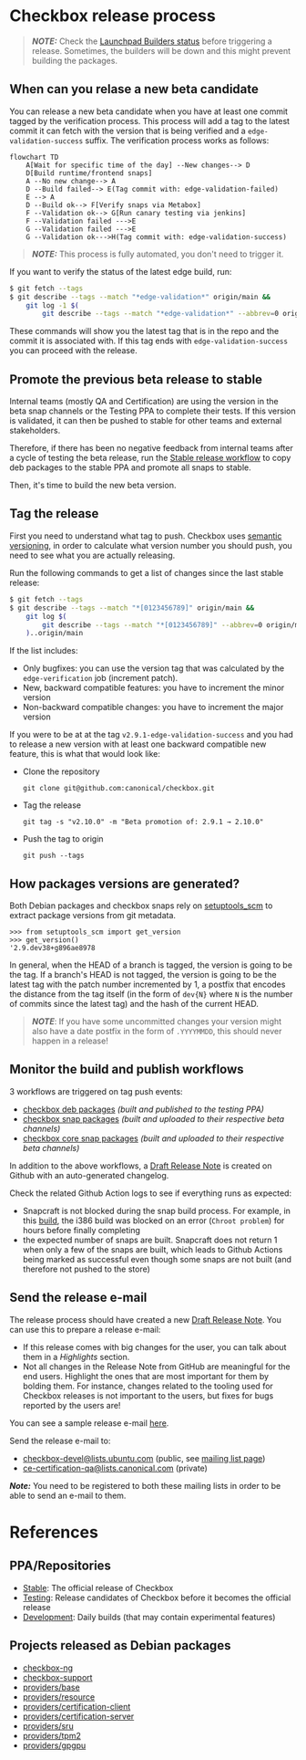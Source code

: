 # Checkbox release process

> **_NOTE:_** Check the [Launchpad Builders status] before triggering a release.
Sometimes, the builders will be down and this might prevent building the
packages.

## When can you relase a new beta candidate

You can release a new beta candidate when you have at least one commit tagged
by the verification process. This process will add a tag to the latest commit
it can fetch with the version that is being verified and a
`edge-validation-success` suffix. The verification process works as follows:

```mermaid
flowchart TD
    A[Wait for specific time of the day] --New changes--> D
    D[Build runtime/frontend snaps]
    A --No new change--> A
    D --Build failed--> E(Tag commit with: edge-validation-failed)
    E --> A
    D --Build ok--> F[Verify snaps via Metabox]
    F --Validation ok--> G[Run canary testing via jenkins]
    F --Validation failed --->E
    G --Validation failed --->E
    G --Validation ok--->H(Tag commit with: edge-validation-success)
```

> **_NOTE:_** This process is fully automated, you don't need to trigger it.

If you want to verify the status of the latest edge build, run:
```bash
$ git fetch --tags
$ git describe --tags --match "*edge-validation*" origin/main &&
    git log -1 $(
        git describe --tags --match "*edge-validation*" --abbrev=0 origin/main)
```

These commands will show you the latest tag that is in the repo and the commit
it is associated with. If this tag ends with `edge-validation-success` you can
proceed with the release.

## Promote the previous beta release to stable

Internal teams (mostly QA and Certification) are using the version in the beta
snap channels or the Testing PPA to complete their tests. If this version is
validated, it can then be pushed to stable for other teams and external
stakeholders.

Therefore, if there has been no negative feedback from internal teams after a
cycle of testing the beta release, run the [Stable release workflow] to copy deb
packages to the stable PPA and promote all snaps to stable.

Then, it's time to build the new beta version.

## Tag the release

First you need to understand what tag to push. Checkbox uses
[semantic versioning], in order to calculate what version number you should
push, you need to see what you are actually releasing.

Run the following commands to get a list of changes since the last stable
release:

```bash
$ git fetch --tags
$ git describe --tags --match "*[0123456789]" origin/main &&
    git log $(
        git describe --tags --match "*[0123456789]" --abbrev=0 origin/main
    )..origin/main
```

If the list includes:
- Only bugfixes: you can use the version tag that was calculated by the
`edge-verification` job (increment patch).
- New, backward compatible features: you have to increment the minor version
- Non-backward compatible changes: you have to increment the major version

If you were to be at at the tag `v2.9.1-edge-validation-success` and you
had to release a new version with at least one backward compatible new feature,
this is what that would look like:

- Clone the repository
  ```
  git clone git@github.com:canonical/checkbox.git
  ```
- Tag the release
  ```
  git tag -s "v2.10.0" -m "Beta promotion of: 2.9.1 → 2.10.0"
  ```
- Push the tag to origin
  ```
  git push --tags
  ```

## How packages versions are generated?

Both Debian packages and checkbox snaps rely on [setuptools_scm] to extract
package versions from git metadata.

```
>>> from setuptools_scm import get_version
>>> get_version()
'2.9.dev38+g896ae8978
```

In general, when the HEAD of a branch is tagged, the version is going to be
the tag. If a branch's HEAD is not tagged, the version is going to be the latest
tag with the patch number incremented by 1, a postfix that encodes the distance
from the tag itself (in the form of `dev{N}` where `N` is the number of
commits since the latest tag) and the hash of the current HEAD.

> **_NOTE_**: If you have some uncommitted changes your version might also have
a date postfix in the form of `.YYYYMMDD`, this should never happen in a release!

## Monitor the build and publish workflows

3 workflows are triggered on tag push events:

- [checkbox deb packages] *(built and published to the testing PPA)*
- [checkbox snap packages] *(built and uploaded to their respective beta
  channels)*
- [checkbox core snap packages] *(built and uploaded to their respective beta
  channels)*

In addition to the above workflows, a [Draft Release Note] is created on Github
with an auto-generated changelog.

Check the related Github Action logs to see if everything runs as expected:

- Snapcraft is not blocked during the snap build process. For example, in this
[build], the i386 build was blocked on an error (`Chroot problem`) for hours
before finally completing
- the expected number of snaps are built. Snapcraft does not return 1 when only
a few of the snaps are built, which leads to Github Actions being marked as
successful even though some snaps are not built (and therefore not pushed to
the store)

## Send the release e-mail

The release process should have created a new [Draft Release Note]. You can
use this to prepare a release e-mail:

- If this release comes with big changes for the user, you can talk about
them in a *Highlights* section.
- Not all changes in the Release Note from GitHub are meaningful for the
end users. Highlight the ones that are most important for them by bolding
them. For instance, changes related to the tooling used for Checkbox releases
is not important to the users, but fixes for bugs reported by the users are!

You can see a sample release e-mail [here][1].

Send the release e-mail to:

- checkbox-devel@lists.ubuntu.com (public, see [mailing list page])
- ce-certification-qa@lists.canonical.com (private)

**_Note:_** You need to be registered to both these mailing lists in order to
be able to send an e-mail to them.

# References

## PPA/Repositories

* [Stable]\: The official release of Checkbox
* [Testing]\: Release candidates of Checkbox before it becomes the official
release
* [Development]\: Daily builds (that may contain experimental features)

## Projects released as Debian packages

* [checkbox-ng](https://github.com/canonical/checkbox/tree/main/checkbox-ng)
* [checkbox-support](https://github.com/canonical/checkbox/tree/main/checkbox-support)
* [providers/base](https://github.com/canonical/checkbox/tree/main/providers/base)
* [providers/resource](https://github.com/canonical/checkbox/tree/main/providers/resource)
* [providers/certification-client](https://github.com/canonical/checkbox/tree/main/providers/certification-client)
* [providers/certification-server](https://github.com/canonical/checkbox/tree/main/providers/certification-server)
* [providers/sru](https://github.com/canonical/checkbox/tree/main/providers/sru)
* [providers/tpm2](https://github.com/canonical/checkbox/tree/main/providers/tpm2)
* [providers/gpgpu](https://github.com/canonical/checkbox/tree/main/providers/gpgpu)

[^1]:https://docs.github.com/en/actions/security-guides/automatic-token-authentication#using-the-github_token-in-a-workflow

[setuptools_scm]: https://github.com/pypa/setuptools_scm/
[Stable release workflow]: https://github.com/canonical/checkbox/actions/workflows/checkbox-stable-release.yml
[Bumpversion]: https://github.com/c4urself/bump2version
[Stable]: https://launchpad.net/~hardware-certification/+archive/ubuntu/public
[Testing]: https://code.launchpad.net/~checkbox-dev/+archive/ubuntu/testing
[Development]: https://code.launchpad.net/~checkbox-dev/+archive/ubuntu/ppa
[Launchpad Builders status]: https://launchpad.net/builders
[checkbox deb packages]: https://github.com/canonical/checkbox/actions/workflows/deb-beta-release.yml
[checkbox snap packages]: https://github.com/canonical/checkbox/actions/workflows/checkbox-snap-beta-release.yml
[checkbox core snap packages]: https://github.com/canonical/checkbox/actions/workflows/checkbox-core-snap-beta-release.yml
[build]: https://github.com/canonical/checkbox/actions/runs/4371649401/jobs/7649877336
[Draft Release Note]: https://github.com/canonical/checkbox/releases
[mailing list page]: https://lists.ubuntu.com/mailman/listinfo/Checkbox-devel
[semantic versioning]: https://semver.org

[1]: https://lists.ubuntu.com/archives/checkbox-devel/2023-August/000508.html
